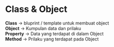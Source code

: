 # Class & Object

**Class** -> bluprint / template untuk membuat object  
**Object** -> Kumpulan data dan prilaku  
**Property** -> Data yang terdapat di dalam Object  
**Method** -> Prilaku yang terdapat pada Object
